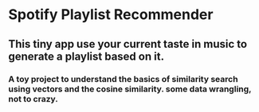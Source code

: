 # Spotify Playlist Recommender 
## This tiny app use your current taste in music to generate a playlist based on it. 
### A toy project to understand the basics of similarity search using vectors and the cosine similarity. some data wrangling, not to crazy. 
